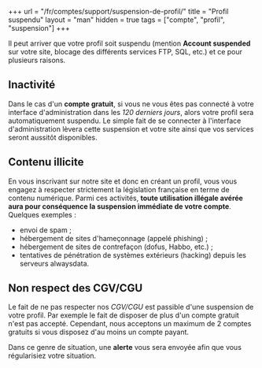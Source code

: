 +++
url = "/fr/comptes/support/suspension-de-profil/"
title = "Profil suspendu"
layout = "man"
hidden = true
tags = ["compte", "profil", "suspension"]
+++

Il peut arriver que votre profil soit suspendu (mention **Account suspended** sur votre site, blocage des différents services FTP, SQL, etc.) et ce pour plusieurs raisons.

## Inactivité
Dans le cas d'un **compte gratuit**, si vous ne vous êtes pas connecté à votre interface d'administration dans les _120 derniers jours_, alors votre profil sera automatiquement suspendu. Le simple fait de se connecter à l'interface d'administration lèvera cette suspension et votre site ainsi que vos services seront aussitôt disponibles.

## Contenu illicite
En vous inscrivant sur notre site et donc en créant un profil, vous vous engagez à respecter strictement la législation française en terme de contenu numérique. Parmi ces activités, **toute utilisation illégale avérée aura pour conséquence la suspension immédiate de votre compte**. Quelques exemples :

- envoi de spam ;
- hébergement de sites d'hameçonnage (appelé phishing) ;
- hébergement de sites de contrefaçon (dofus, Habbo, etc.) ;
- tentatives de pénétration de systèmes extérieurs (hacking) depuis les serveurs alwaysdata.


## Non respect des CGV/CGU
Le fait de ne pas respecter nos _CGV/CGU_ est passible d'une suspension de votre profil. Par exemple le fait de disposer de plus d'un compte gratuit n'est pas accepté. Cependant, nous acceptons un maximum de 2 comptes gratuits si vous disposez d'au moins un compte payant.

Dans ce genre de situation, une **alerte** vous sera envoyée afin que vous régularisiez votre situation.


